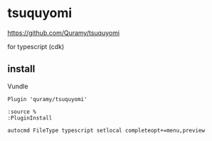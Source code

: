 # tsuquyomi

https://github.com/Quramy/tsuquyomi

for typescript (cdk)

install
--
Vundle

```vim
Plugin 'quramy/tsuquyomi'
```

```
:source %
:PluginInstall
```



```vim
autocmd FileType typescript setlocal completeopt+=menu,preview
```
